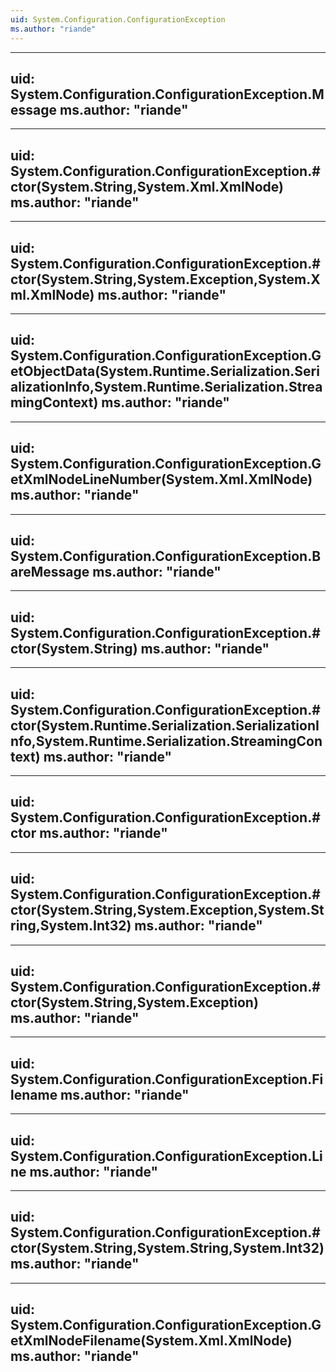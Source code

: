 ```yaml
---
uid: System.Configuration.ConfigurationException
ms.author: "riande"
---
```


---
uid: System.Configuration.ConfigurationException.Message
ms.author: "riande"
---

---
uid: System.Configuration.ConfigurationException.#ctor(System.String,System.Xml.XmlNode)
ms.author: "riande"
---

---
uid: System.Configuration.ConfigurationException.#ctor(System.String,System.Exception,System.Xml.XmlNode)
ms.author: "riande"
---

---
uid: System.Configuration.ConfigurationException.GetObjectData(System.Runtime.Serialization.SerializationInfo,System.Runtime.Serialization.StreamingContext)
ms.author: "riande"
---

---
uid: System.Configuration.ConfigurationException.GetXmlNodeLineNumber(System.Xml.XmlNode)
ms.author: "riande"
---

---
uid: System.Configuration.ConfigurationException.BareMessage
ms.author: "riande"
---

---
uid: System.Configuration.ConfigurationException.#ctor(System.String)
ms.author: "riande"
---

---
uid: System.Configuration.ConfigurationException.#ctor(System.Runtime.Serialization.SerializationInfo,System.Runtime.Serialization.StreamingContext)
ms.author: "riande"
---

---
uid: System.Configuration.ConfigurationException.#ctor
ms.author: "riande"
---

---
uid: System.Configuration.ConfigurationException.#ctor(System.String,System.Exception,System.String,System.Int32)
ms.author: "riande"
---

---
uid: System.Configuration.ConfigurationException.#ctor(System.String,System.Exception)
ms.author: "riande"
---

---
uid: System.Configuration.ConfigurationException.Filename
ms.author: "riande"
---

---
uid: System.Configuration.ConfigurationException.Line
ms.author: "riande"
---

---
uid: System.Configuration.ConfigurationException.#ctor(System.String,System.String,System.Int32)
ms.author: "riande"
---

---
uid: System.Configuration.ConfigurationException.GetXmlNodeFilename(System.Xml.XmlNode)
ms.author: "riande"
---
